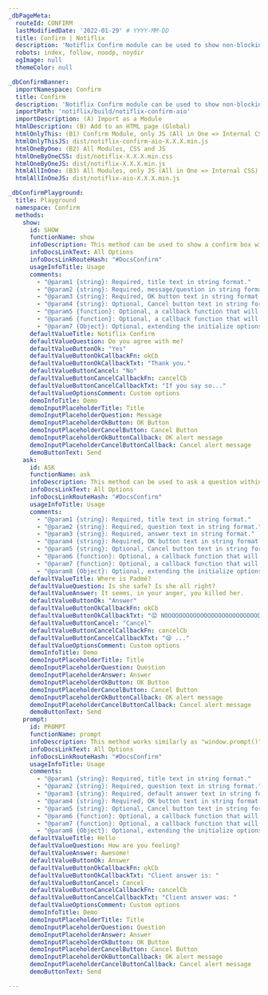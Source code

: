 ```yaml
---
_dbPageMeta:
  routeId: CONFIRM
  lastModifiedDate: '2022-01-29' # YYYY-MM-DD
  title: Confirm | Notiflix
  description: 'Notiflix Confirm module can be used to show non-blocking confirm/prompt boxes. This module includes 3 types of confirm/prompt: "Show", "Ask", and "Prompt". An additional question can be asked within the prompt box if using the "Ask" and/or "Prompt" ones unlike the "Show" one.'
  robots: index, follow, noodp, noydir
  ogImage: null
  themeColor: null

_dbConfirmBanner:
  importNamespace: Confirm
  title: Confirm
  description: 'Notiflix Confirm module can be used to show non-blocking confirm/prompt boxes. This module includes 3 types of confirm/prompt: "Show", "Ask", and "Prompt". An additional question can be asked within the prompt box if using the "Ask" and/or "Prompt" ones unlike the "Show" one.'
  importPath: 'notiflix/build/notiflix-confirm-aio'
  importDescription: (A) Import as a Module
  htmlDescription: (B) Add to an HTML page (Global)
  htmlOnlyThis: (B1) Confirm Module, only JS (All in One => Internal CSS)
  htmlOnlyThisJS: dist/notiflix-confirm-aio-X.X.X.min.js
  htmlOneByOne: (B2) All Modules, CSS and JS
  htmlOneByOneCSS: dist/notiflix-X.X.X.min.css
  htmlOneByOneJS: dist/notiflix-X.X.X.min.js
  htmlAllInOne: (B3) All Modules, only JS (All in One => Internal CSS)
  htmlAllInOneJS: dist/notiflix-aio-X.X.X.min.js

_dbConfirmPlayground:
  title: Playground
  namespace: Confirm
  methods:
    show:
      id: SHOW
      functionName: show
      infoDescription: This method can be used to show a confirm box with info, and take the custom actions via the callback functions. <br/><br/>The title, the message/question, the OK button text, and the Cancel button text are the first four parameters in string format. The fifth and the sixth parameters are callback functions that are related to the OK and the Cancel button elements in order. The seventh and last parameter is the options parameter that extending the initialize options with the new options for each confirm box. Whether these parameters are Required or Optional is explained in the comments below.
      infoDocsLinkText: All Options
      infoDocsLinkRouteHash: "#DocsConfirm"
      usageInfoTitle: Usage
      comments:
        - "@param1 {string}: Required, title text in string format."
        - "@param2 {string}: Required, message/question in string format."
        - "@param3 {string}: Required, OK button text in string format."
        - "@param4 {string}: Optional, Cancel button text in string format."
        - "@param5 {function}: Optional, a callback function that will be called when the OK button element has been clicked."
        - "@param6 {function}: Optional, a callback function that will be called when the Cancel button element has been clicked."
        - "@param7 {Object}: Optional, extending the initialize options with new the options for each confirm box."
      defaultValueTitle: Notiflix Confirm
      defaultValueQuestion: Do you agree with me?
      defaultValueButtonOk: "Yes"
      defaultValueButtonOkCallbackFn: okCb
      defaultValueButtonOkCallbackTxt: "Thank you."
      defaultValueButtonCancel: "No"
      defaultValueButtonCancelCallbackFn: cancelCb
      defaultValueButtonCancelCallbackTxt: "If you say so..."
      defaultValueOptionsComment: Custom options
      demoInfoTitle: Demo
      demoInputPlaceholderTitle: Title
      demoInputPlaceholderQuestion: Message
      demoInputPlaceholderOkButton: OK Button
      demoInputPlaceholderCancelButton: Cancel Button
      demoInputPlaceholderOkButtonCallback: OK alert message
      demoInputPlaceholderCancelButtonCallback: Cancel alert message
      demoButtonText: Send
    ask:
      id: ASK
      functionName: ask
      infoDescription: This method can be used to ask a question within a confirm box. The confirm box doesn't remove till the client gives the correct answer. Or, the client can click on the cancel button to close/remove the confirm box as well. <br/><br/>The title, the question, the answer to the question, the OK button text, and the Cancel button text are the first fifth parameters in string format. The sixth and the seventh parameters are callback functions that are related to the OK and the Cancel button elements in order. The eighth and last parameter is the options parameter that extending the initialize options with the new options for each confirm box. Whether these parameters are Required or Optional is explained in the comments below.
      infoDocsLinkText: All Options
      infoDocsLinkRouteHash: "#DocsConfirm"
      usageInfoTitle: Usage
      comments:
        - "@param1 {string}: Required, title text in string format."
        - "@param2 {string}: Required, question text in string format."
        - "@param3 {string}: Required, answer text in string format."
        - "@param4 {string}: Required, OK button text in string format."
        - "@param5 {string}: Optional, Cancel button text in string format."
        - "@param6 {function}: Optional, a callback function that will be called when the OK button element has been clicked."
        - "@param7 {function}: Optional, a callback function that will be called when the Cancel button element has been clicked."
        - "@param8 {Object}: Optional, extending the initialize options with new the options for each confirm box."
      defaultValueTitle: Where is Padmé?
      defaultValueQuestion: Is she safe? Is she all right?
      defaultValueAnswer: It seems, in your anger, you killed her.
      defaultValueButtonOk: "Answer"
      defaultValueButtonOkCallbackFn: okCb
      defaultValueButtonOkCallbackTxt: "😡 NOOOOOOOOOOOOOOOOOOOOOOOOOOOOOOO!!!"
      defaultValueButtonCancel: "Cancel"
      defaultValueButtonCancelCallbackFn: cancelCb
      defaultValueButtonCancelCallbackTxt: "😪 ..."
      defaultValueOptionsComment: Custom options
      demoInfoTitle: Demo
      demoInputPlaceholderTitle: Title
      demoInputPlaceholderQuestion: Question
      demoInputPlaceholderAnswer: Answer
      demoInputPlaceholderOkButton: OK Button
      demoInputPlaceholderCancelButton: Cancel Button
      demoInputPlaceholderOkButtonCallback: OK alert message
      demoInputPlaceholderCancelButtonCallback: Cancel alert message
      demoButtonText: Send
    prompt:
      id: PROMPT
      functionName: prompt
      infoDescription: This method works similarly as "window.prompt()". The client doesn't have to type a correct answer to the input element to proceed unlike the "ask()" method. The client answer passes to the callback functions as a parameter and this parameter is always a string. <br/><br/>The title, the question, the default answer to the question, the OK button text, and the Cancel button text are the first fifth parameters in string format. The sixth and the seventh parameters are callback functions that are related to the OK and the Cancel button elements in order. The eighth and last parameter is the options parameter that extending the initialize options with the new options for each confirm box. Whether these parameters are Required or Optional is explained in the comments below.
      infoDocsLinkText: All Options
      infoDocsLinkRouteHash: "#DocsConfirm"
      usageInfoTitle: Usage
      comments:
        - "@param1 {string}: Required, title text in string format."
        - "@param2 {string}: Required, question text in string format."
        - "@param3 {string}: Required, default answer text in string format. An empty string can be used as well."
        - "@param4 {string}: Required, OK button text in string format."
        - "@param5 {string}: Optional, Cancel button text in string format."
        - "@param6 {function}: Optional, a callback function that will be called when the OK button element has been clicked."
        - "@param7 {function}: Optional, a callback function that will be called when the Cancel button element has been clicked."
        - "@param8 {Object}: Optional, extending the initialize options with new the options for each confirm box."
      defaultValueTitle: Hello
      defaultValueQuestion: How are you feeling?
      defaultValueAnswer: Awesome!
      defaultValueButtonOk: Answer
      defaultValueButtonOkCallbackFn: okCb
      defaultValueButtonOkCallbackTxt: "Client answer is: "
      defaultValueButtonCancel: Cancel
      defaultValueButtonCancelCallbackFn: cancelCb
      defaultValueButtonCancelCallbackTxt: "Client answer was: "
      defaultValueOptionsComment: Custom options
      demoInfoTitle: Demo
      demoInputPlaceholderTitle: Title
      demoInputPlaceholderQuestion: Question
      demoInputPlaceholderAnswer: Answer
      demoInputPlaceholderOkButton: OK Button
      demoInputPlaceholderCancelButton: Cancel Button
      demoInputPlaceholderOkButtonCallback: OK alert message
      demoInputPlaceholderCancelButtonCallback: Cancel alert message
      demoButtonText: Send

---
```

